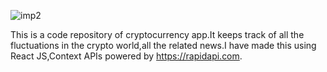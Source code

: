 
![imp2](https://user-images.githubusercontent.com/87639017/191065473-ce5c02c0-23f1-4b94-9682-f13ee222afa9.png)



This is a code repository of cryptocurrency app.It keeps track of all the fluctuations in the crypto world,all the related news.I have made this using React JS,Context APIs powered by https://rapidapi.com.
